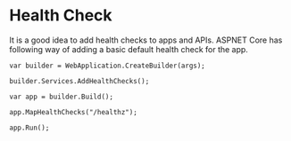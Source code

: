 # Health Check

It is a good idea to add health checks to apps and APIs. ASPNET Core has following way of adding a basic default health check for the app. 

``` 
var builder = WebApplication.CreateBuilder(args);

builder.Services.AddHealthChecks();

var app = builder.Build();

app.MapHealthChecks("/healthz");

app.Run(); 
 ```